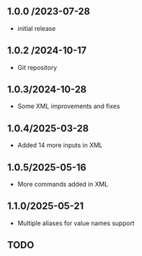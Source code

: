 ## 1.0.0 /2023-07-28
- initial release
## 1.0.2 /2024-10-17
- Git repository
## 1.0.3/2024-10-28
- Some XML improvements and fixes
## 1.0.4/2025-03-28
- Added 14 more inputs in XML
## 1.0.5/2025-05-16
- More commands added in XML
## 1.1.0/2025-05-21
- Multiple aliases for value names support
## TODO

